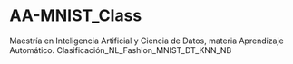 # AA-MNIST_Class
Maestría en Inteligencia Artificial y Ciencia de Datos, materia Aprendizaje Automático. Clasificación_NL_Fashion_MNIST_DT_KNN_NB

